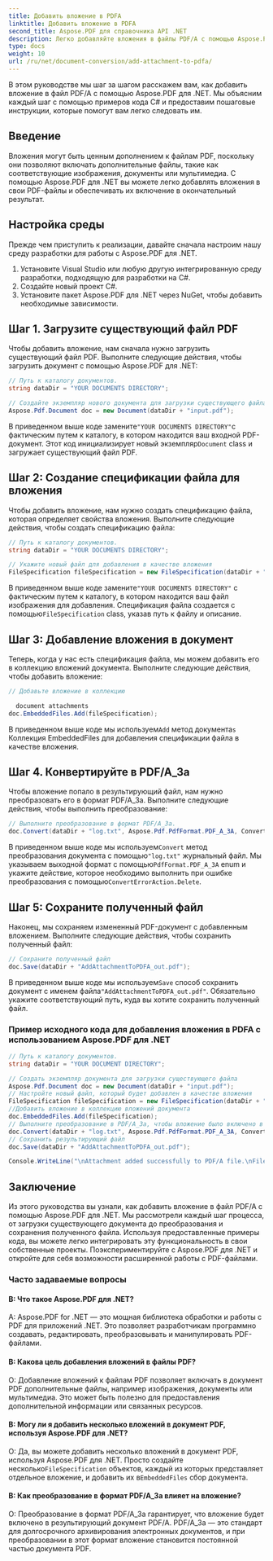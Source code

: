 ```yaml
---
title: Добавить вложение в PDFA
linktitle: Добавить вложение в PDFA
second_title: Aspose.PDF для справочника API .NET
description: Легко добавляйте вложения в файлы PDF/A с помощью Aspose.PDF для .NET.
type: docs
weight: 10
url: /ru/net/document-conversion/add-attachment-to-pdfa/
---
```

В этом руководстве мы шаг за шагом расскажем вам, как добавить вложение в файл PDF/A с помощью Aspose.PDF для .NET. Мы объясним каждый шаг с помощью примеров кода C# и предоставим пошаговые инструкции, которые помогут вам легко следовать им.

## Введение

Вложения могут быть ценным дополнением к файлам PDF, поскольку они позволяют включать дополнительные файлы, такие как соответствующие изображения, документы или мультимедиа. С помощью Aspose.PDF для .NET вы можете легко добавлять вложения в свои PDF-файлы и обеспечивать их включение в окончательный результат.

## Настройка среды

Прежде чем приступить к реализации, давайте сначала настроим нашу среду разработки для работы с Aspose.PDF для .NET.

1. Установите Visual Studio или любую другую интегрированную среду разработки, подходящую для разработки на C#.
2. Создайте новый проект C#.
3. Установите пакет Aspose.PDF для .NET через NuGet, чтобы добавить необходимые зависимости.

## Шаг 1. Загрузите существующий файл PDF

Чтобы добавить вложение, нам сначала нужно загрузить существующий файл PDF. Выполните следующие действия, чтобы загрузить документ с помощью Aspose.PDF для .NET:

```csharp
// Путь к каталогу документов.
string dataDir = "YOUR DOCUMENTS DIRECTORY";

// Создайте экземпляр нового документа для загрузки существующего файла.
Aspose.Pdf.Document doc = new Document(dataDir + "input.pdf");
```

 В приведенном выше коде замените`"YOUR DOCUMENTS DIRECTORY"`с фактическим путем к каталогу, в котором находится ваш входной PDF-документ. Этот код инициализирует новый экземпляр`Document` class и загружает существующий файл PDF.

## Шаг 2: Создание спецификации файла для вложения

Чтобы добавить вложение, нам нужно создать спецификацию файла, которая определяет свойства вложения. Выполните следующие действия, чтобы создать спецификацию файла:

```csharp
// Путь к каталогу документов.
string dataDir = "YOUR DOCUMENTS DIRECTORY";

// Укажите новый файл для добавления в качестве вложения
FileSpecification fileSpecification = new FileSpecification(dataDir + "aspose-logo.jpg", "Large image file");
```

 В приведенном выше коде замените`"YOUR DOCUMENTS DIRECTORY"` с фактическим путем к каталогу, в котором находится ваш файл изображения для добавления. Спецификация файла создается с помощью`FileSpecification` class, указав путь к файлу и описание.

## Шаг 3: Добавление вложения в документ

Теперь, когда у нас есть спецификация файла, мы можем добавить его в коллекцию вложений документа. Выполните следующие действия, чтобы добавить вложение:

```csharp
// Добавьте вложение в коллекцию

  document attachments
doc.EmbeddedFiles.Add(fileSpecification);
```

 В приведенном выше коде мы используем`Add` метод документа`s `Коллекция EmbeddedFiles для добавления спецификации файла в качестве вложения.

## Шаг 4. Конвертируйте в PDF/A_3a

Чтобы вложение попало в результирующий файл, нам нужно преобразовать его в формат PDF/A_3a. Выполните следующие действия, чтобы выполнить преобразование:

```csharp
// Выполните преобразование в формат PDF/A_3a.
doc.Convert(dataDir + "log.txt", Aspose.Pdf.PdfFormat.PDF_A_3A, ConvertErrorAction.Delete);
```

 В приведенном выше коде мы используем`Convert` метод преобразования документа с помощью`"log.txt"` журнальный файл. Мы указываем выходной формат с помощью`PdfFormat.PDF_A_3A` enum и укажите действие, которое необходимо выполнить при ошибке преобразования с помощью`ConvertErrorAction.Delete`.

## Шаг 5: Сохраните полученный файл

Наконец, мы сохраняем измененный PDF-документ с добавленным вложением. Выполните следующие действия, чтобы сохранить полученный файл:

```csharp
// Сохраните полученный файл
doc.Save(dataDir + "AddAttachmentToPDFA_out.pdf");
```

 В приведенном выше коде мы используем`Save` способ сохранить документ с именем файла`"AddAttachmentToPDFA_out.pdf"`. Обязательно укажите соответствующий путь, куда вы хотите сохранить полученный файл.

### Пример исходного кода для добавления вложения в PDFA с использованием Aspose.PDF для .NET

```csharp
// Путь к каталогу документов.
string dataDir = "YOUR DOCUMENT DIRECTORY";

// Создать экземпляр документа для загрузки существующего файла
Aspose.Pdf.Document doc = new Document(dataDir + "input.pdf");
// Настройте новый файл, который будет добавлен в качестве вложения
FileSpecification fileSpecification = new FileSpecification(dataDir + "aspose-logo.jpg", "Large Image file");
//Добавить вложение в коллекцию вложений документа
doc.EmbeddedFiles.Add(fileSpecification);
// Выполните преобразование в PDF/A_3a, чтобы вложение было включено в файл результата.
doc.Convert(dataDir + "log.txt", Aspose.Pdf.PdfFormat.PDF_A_3A, ConvertErrorAction.Delete);
// Сохранить результирующий файл
doc.Save(dataDir + "AddAttachmentToPDFA_out.pdf");

Console.WriteLine("\nAttachment added successfully to PDF/A file.\nFile saved at " + dataDir);
```

## Заключение

Из этого руководства вы узнали, как добавить вложение в файл PDF/A с помощью Aspose.PDF для .NET. Мы рассмотрели каждый шаг процесса, от загрузки существующего документа до преобразования и сохранения полученного файла. Используя предоставленные примеры кода, вы можете легко интегрировать эту функциональность в свои собственные проекты. Поэкспериментируйте с Aspose.PDF для .NET и откройте для себя возможности расширенной работы с PDF-файлами.

### Часто задаваемые вопросы

#### В: Что такое Aspose.PDF для .NET?

A: Aspose.PDF for .NET — это мощная библиотека обработки и работы с PDF для приложений .NET. Это позволяет разработчикам программно создавать, редактировать, преобразовывать и манипулировать PDF-файлами.

#### В: Какова цель добавления вложений в файлы PDF?

О: Добавление вложений к файлам PDF позволяет включать в документ PDF дополнительные файлы, например изображения, документы или мультимедиа. Это может быть полезно для предоставления дополнительной информации или связанных ресурсов.

#### В: Могу ли я добавить несколько вложений в документ PDF, используя Aspose.PDF для .NET?

 О: Да, вы можете добавить несколько вложений в документ PDF, используя Aspose.PDF для .NET. Просто создайте несколько`FileSpecification` объектов, каждый из которых представляет отдельное вложение, и добавить их в`EmbeddedFiles` сбор документа.

#### В: Как преобразование в формат PDF/A_3a влияет на вложение?

О: Преобразование в формат PDF/A_3a гарантирует, что вложение будет включено в результирующий документ PDF/A. PDF/A_3a — это стандарт для долгосрочного архивирования электронных документов, и при преобразовании в этот формат вложение становится постоянной частью документа PDF.
